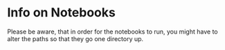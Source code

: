 # Info on Notebooks

Please be aware, that in order for the notebooks to run, you might have to alter the paths so that they go one directory up. 